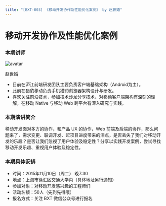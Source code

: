 ```yaml
---
title: "[BXT-003] 《移动开发协作及性能优化案例》 by 赵世婚"
---
```


# 移动开发协作及性能优化案例

### 本期讲师

![avatar](https://cloud.githubusercontent.com/assets/5830104/10930966/4b2f9e92-82fe-11e5-8f8f-5119aa39ccae.png)

赵世婚

* 目前在沪江前端研发团队主要负责客户端基础架构（Android为主）。
* 此前在猎豹移动负责手机猎豹浏览器架构设计与研发。
* 喜欢关注前沿技术，参加技术沙龙分享技术，对移动客户端架构有深刻的理解，在移动 Native 与移动 Web 跨平台有深入研究与实践。

### 本期演讲简介

移动开发面对多方的协作，和产品 UX 的协作，Web 前端及后端的协作，那么问题来了，需求变更、联调开发、赶项目进度带来的泪点，是否丢失了我们对移动开发的乐趣？是否让我们忽视了用户体验及稳定性？分享以实践开发案例，尝试寻找移动开发乐趣、重视用户体验及稳定性。

### 本期具体安排

* 时间：2015年11月10日（周二） 晚7:30
* 地点：上海市徐汇区交通大学内（具体地址另行通知）
* 参加对象：对移动开发感兴趣的工程师们
* 活动名额：50人（先到先得哦）
* 报名方式：关注 BXT 微信公众号进行报名
